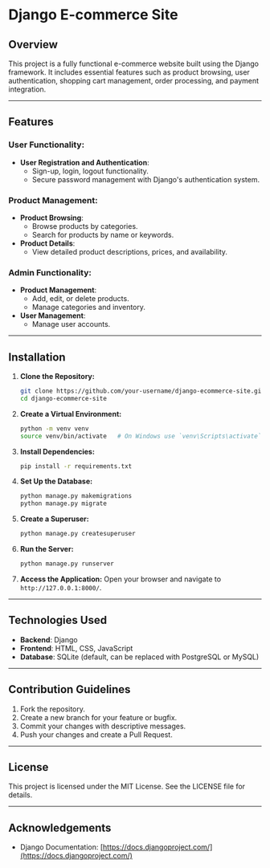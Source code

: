 # Django E-commerce Site

## Overview
This project is a fully functional e-commerce website built using the Django framework. It includes essential features such as product browsing, user authentication, shopping cart management, order processing, and payment integration.

---

## Features

### User Functionality:
- **User Registration and Authentication**: 
  - Sign-up, login, logout functionality.
  - Secure password management with Django's authentication system.


### Product Management:
- **Product Browsing**:
  - Browse products by categories.
  - Search for products by name or keywords.
- **Product Details**:
  - View detailed product descriptions, prices, and availability.

### Admin Functionality:
- **Product Management**:
  - Add, edit, or delete products.
  - Manage categories and inventory.
- **User Management**:
  - Manage user accounts.

---

## Installation

1. **Clone the Repository:**
   ```bash
   git clone https://github.com/your-username/django-ecommerce-site.git
   cd django-ecommerce-site
   ```

2. **Create a Virtual Environment:**
   ```bash
   python -m venv venv
   source venv/bin/activate   # On Windows use `venv\Scripts\activate`
   ```

3. **Install Dependencies:**
   ```bash
   pip install -r requirements.txt
   ```

4. **Set Up the Database:**
   ```bash
   python manage.py makemigrations
   python manage.py migrate
   ```

5. **Create a Superuser:**
   ```bash
   python manage.py createsuperuser
   ```

6. **Run the Server:**
   ```bash
   python manage.py runserver
   ```

7. **Access the Application:**
   Open your browser and navigate to `http://127.0.0.1:8000/`.

---

## Technologies Used
- **Backend**: Django
- **Frontend**: HTML, CSS, JavaScript
- **Database**: SQLite (default, can be replaced with PostgreSQL or MySQL)


---

## Contribution Guidelines

1. Fork the repository.
2. Create a new branch for your feature or bugfix.
3. Commit your changes with descriptive messages.
4. Push your changes and create a Pull Request.

---

## License
This project is licensed under the MIT License. See the LICENSE file for details.

---

## Acknowledgements
- Django Documentation: [https://docs.djangoproject.com/](https://docs.djangoproject.com/)
